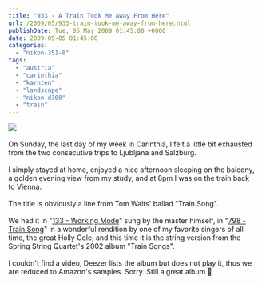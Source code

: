 ```yaml
---
title: "933 - A Train Took Me Away From Here"
url: /2009/05/933-train-took-me-away-from-here.html
publishDate: Tue, 05 May 2009 01:45:00 +0000
date: 2009-05-05 01:45:00
categories: 
  - "nikon-351-8"
tags: 
  - "austria"
  - "carinthia"
  - "karnten"
  - "landscape"
  - "nikon-d300"
  - "train"
---
```

<a href="https://d25zfm9zpd7gm5.cloudfront.net/1200x1200/2009/20090503_191330_ps.jpg" target="_blank"><img src="https://d25zfm9zpd7gm5.cloudfront.net/0600x0600/2009/20090503_191330_ps.jpg"/></a><br/><br/>On Sunday, the last day of my week in Carinthia, I felt a little bit exhausted from the two consecutive trips to Ljubljana and Salzburg.<br/><br/><a href="https://d25zfm9zpd7gm5.cloudfront.net/1200x1200/2009/20090503_183557_ps.jpg" target="_blank"><img alt="" border="0" src="https://d25zfm9zpd7gm5.cloudfront.net/0150x0150/2009/20090503_183557_ps.jpg" style="margin: 10pt 10px 10px 0pt; float: right;"/></a> I simply stayed at home, enjoyed a nice afternoon sleeping on the balcony, a golden evening view from my study, and at 8pm I was on the train back to Vienna.<br/><br/> The title is obviously a line from Tom Waits' ballad "Train Song". <br/><br/>We had it in  "<a href="/2007/02/133-working-mode.html" target="_blank">133 - Working Mode</a>" sung by the master himself, in "<a href="/2008/12/798-train-song.html" target="_blank">798 - Train Song</a>" in a wonderful rendition by one of my favorite singers of all time, the great Holly Cole, and this time it is the string version from the Spring String Quartet's 2002 album "Train Songs". <br/><br/>I couldn't find a video, Deezer lists the album but does not play it, thus we are reduced to Amazon's samples. Sorry. Still a great album 🙂
